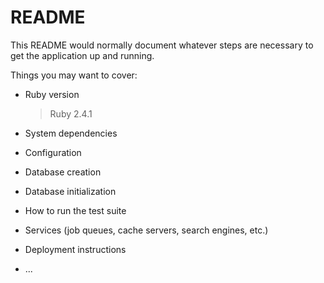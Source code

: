 # README

This README would normally document whatever steps are necessary to get the
application up and running.

Things you may want to cover:

* Ruby version
  >Ruby 2.4.1

* System dependencies

* Configuration

* Database creation

* Database initialization

* How to run the test suite

* Services (job queues, cache servers, search engines, etc.)

* Deployment instructions

* ...
